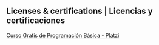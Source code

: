 <h2> Licenses & certifications | Licencias y certificaciones </h2>
<a href="https://platzi.com/p/micaelaalvariza/curso/3208-programacion-basica/diploma/detalle/" alt="diploma">Curso Gratis de Programación Básica - Platzi</a>
